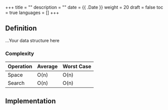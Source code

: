 +++
title = ""
description = ""
date = {{ .Date }}
weight = 20
draft = false
toc = true
languages = []
+++
<h2 class="title is-4"> Definition </h2>

...Your data structure here

<div class="container has-text-centered">
<h3 class="title is-5 margin_top"> Complexity </h3>

<table class="table is-striped is-bordered center" >
    <thead>
        <tr>
            <th>Operation</th>
            <th>Average</th> 
            <th>Worst Case</th>
        </tr>
    </thead>
    <tbody>
        <tr>
            <td>Space</td>
            <td>O(n)</td> 
            <td>O(n)</td>
        </tr>
        <tr>
            <td>Search</td>
            <td>O(n)</td> 
            <td>O(n)</td>
        </tr>
    </tbody>
</table>
</div>

<h2 class="title is-4 margin_top"> Implementation </h2>